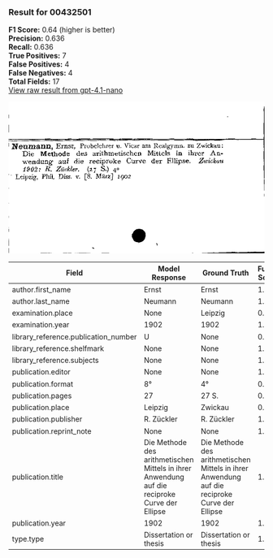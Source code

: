 ### Result for 00432501
**F1 Score:** 0.64 (higher is better)<br>**Precision:** 0.636<br>**Recall:** 0.636<br>**True Positives:** 7<br>**False Positives:** 4<br>**False Negatives:** 4<br>**Total Fields:** 17<br>[View raw result from gpt-4.1-nano](https://github.com/RISE-UNIBAS/humanities_data_benchmark/blob/main/results/2025-09-02/T0162/request_T0162_00432501.json)

<img src="https://github.com/RISE-UNIBAS/humanities_data_benchmark/blob/main/benchmarks/zettelkatalog/images/00432501.jpg?raw=true" alt="00432501" width="600px">

| Field | Model Response | Ground Truth | Fuzzy Score | Match |
|-------|----------------|--------------|-------------|-------|
| author.first_name | Ernst | Ernst | 1.000 | ✅ |
| author.last_name | Neumann | Neumann | 1.000 | ✅ |
| examination.place | None | Leipzig | 0.000 | ❌ |
| examination.year | 1902 | 1902 | 1.000 | ✅ |
| library_reference.publication_number | U | None | 0.000 | ❌ |
| library_reference.shelfmark | None | None | 1.000 | ✅ |
| library_reference.subjects | None | None | 1.000 | ✅ |
| publication.editor | None | None | 1.000 | ✅ |
| publication.format | 8° | 4° | 0.500 | ❌ |
| publication.pages | 27 | 27 S. | 0.571 | ❌ |
| publication.place | Leipzig | Zwickau | 0.143 | ❌ |
| publication.publisher | R. Zückler | R. Zückler | 1.000 | ✅ |
| publication.reprint_note | None | None | 1.000 | ✅ |
| publication.title | Die Methode des arithmetischen Mittels in ihrer Anwendung auf die reciproke Curve der Ellipse | Die Methode des arithmetischen Mittels in ihrer Anwendung auf die reciproke Curve der Ellipse | 1.000 | ✅ |
| publication.year | 1902 | 1902 | 1.000 | ✅ |
| type.type | Dissertation or thesis | Dissertation or thesis | 1.000 | ✅ |
